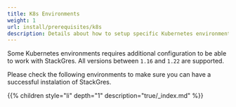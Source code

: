 ```yaml
---
title: K8s Environments
weight: 1
url: install/prerequisites/k8s
description: Details about how to setup specific Kubernetes environments to work with StackGres.
---
```


Some Kubernetes environments requires additional configuration to be able to work with StackGres. All versions between `1.16` and `1.22` are supported.

Please check the following environments to make sure you can have a successful instalation of StackGres.

{{% children style="li" depth="1" description="true/_index.md" %}}
